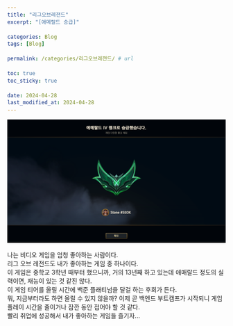 ```yaml
---
title: "리그오브레젼드"
excerpt: "[애메랄드 승급]"

categories: Blog
tags: [Blog]

permalink: /categories/리그오브레젼드/ # url

toc: true
toc_sticky: true

date: 2024-04-28
last_modified_at: 2024-04-28
---
```


![new repo](/assets/images/posts_img/Blog/Emerald.PNG)

나는 비디오 게임을 엄청 좋아하는 사람이다. <br>
리그 오브 레전드도 내가 좋아하는 게임 중 하나이다. <br>
이 게임은 중학교 3학년 때부터 했으니까, 거의 13년째 하고 있는데 애매랄드 정도의 실력이면, 재능이 있는 것 같진 않다. <br>
이 게임 티어를 올릴 시간에 백준 플래티넘을 달걸 하는 후회가 든다. <br>
뭐, 지금부터라도 하면 올릴 수 있지 않을까? 이제 곧 백엔드 부트캠프가 시작되니 게임플레이 시간을 줄이거나 잠깐 동안 접어야 할 것 같다. <br>
빨리 취업에 성공해서 내가 좋아하는 게임들 즐기자... <br>



